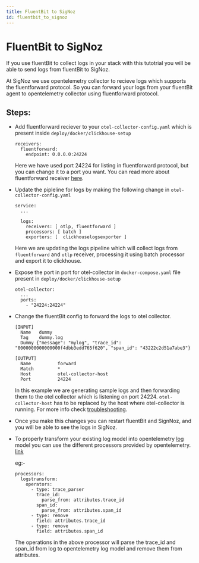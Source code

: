```yaml
---
title: FluentBit to SigNoz
id: fluentbit_to_signoz
---
```


# FluentBit to SigNoz

If you use fluentBit to collect logs in your stack with this tutotrial you will be able to send logs from fluentBit to SigNoz.

At SigNoz we use opentelemetry collector to recieve logs which supports the fluentforward protocol. So you can forward your logs from your fluentBit agent to opentelemetry collector using fluentforward protocol.

## Steps:
* Add fluentforward reciever to your `otel-collector-config.yaml` which is present inside `deploy/docker/clickhouse-setup`
    ```
    receivers:
      fluentforward:
        endpoint: 0.0.0.0:24224
    ```
    Here we have used port 24224 for listing in fluentforward protocol, but you can change it to a port you want.
    You can read more about fluentforward receiver [here](https://github.com/open-telemetry/opentelemetry-collector-contrib/tree/main/receiver/fluentforwardreceiver).

* Update the pipleline for logs by making the following change in `otel-collector-config.yaml`
    ```
    service:
      ...

      logs:
        receivers: [ otlp, fluentforward ]
        processors: [ batch ]
        exporters: [  clickhouselogsexporter ]
    ```
    Here we are updating the logs pipeline which will collect logs from `fluentforward` and `otlp` receiver, processing it using batch processor and export it to clickhouse.
* Expose the port in port for otel-collector in `docker-compose.yaml` file present in `deploy/docker/clickhouse-setup`
  ```
  otel-collector:
    ...
    ports:
      - "24224:24224"
  ```
* Change the fluentBit config to forward the logs to otel collector.
    ```
    [INPUT]
      Name   dummy
      Tag    dummy.log
      Dummy {"message": "mylog", "trace_id": "0000000000000000f4dbb3edd765f620", "span_id": "43222c2d51a7abe3"}

    [OUTPUT]
      Name          forward
      Match         *
      Host          otel-collector-host
      Port          24224
    ```
    In this example we are generating sample logs and then forwarding them to the otel collector which is listening on  port 24224.
    `otel-collector-host` has to be replaced by the host where otel-collector is running. For more info check [troubleshooting](../install/troubleshooting.md#signoz-otel-collector-address-grid). 
*  Once you make this changes you can restart fluentBit and SignNoz, and you will be able to see the logs in SigNoz.
*  To properly transform your existing log model into opentelemetry [log](https://github.com/open-telemetry/opentelemetry-specification/blob/main/specification/logs/data-model.md) model you can use the different processors provided by opentelemetry. [link](./logs.md#processors-available-for-processing-logs)
  
    eg:- 
    ```
    processors:
      logstransform:
        operators:
          - type: trace_parser
            trace_id:
              parse_from: attributes.trace_id
            span_id:
              parse_from: attributes.span_id
          - type: remove
            field: attributes.trace_id
          - type: remove
            field: attributes.span_id
    ```
    The operations in the above processor will parse the trace_id and span_id from log to opentelemetry log model and remove them from attributes.